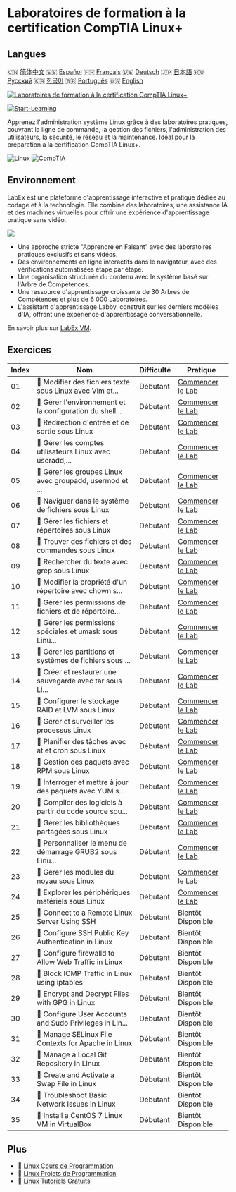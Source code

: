 # Laboratoires de formation à la certification CompTIA Linux+

## Langues

🇨🇳 [简体中文](README_zh.md) 🇪🇸 [Español](README_es.md) 🇫🇷 [Français](README_fr.md) 🇩🇪 [Deutsch](README_de.md) 🇯🇵 [日本語](README_ja.md) 🇷🇺 [Русский](README_ru.md) 🇰🇷 [한국어](README_ko.md) 🇧🇷 [Português](README_pt.md) 🇺🇸 [English](README.md) 

[![Laboratoires de formation à la certification CompTIA Linux+](https://cover-creator.labex.io/comptia-linux-plus-training-labs.png?lang=fr)](https://labex.io/fr/courses/comptia-linux-plus-training-labs)

[![Start-Learning](https://img.shields.io/badge/Start-Learning-whitesmoke?style=for-the-badge)](https://labex.io/fr/courses/comptia-linux-plus-training-labs)

Apprenez l'administration système Linux grâce à des laboratoires pratiques, couvrant la ligne de commande, la gestion des fichiers, l'administration des utilisateurs, la sécurité, le réseau et la maintenance. Idéal pour la préparation à la certification CompTIA Linux+.

![Linux](https://img.shields.io/badge/Linux-whitesmoke?style=for-the-badge&logo=linux)
![CompTIA](https://img.shields.io/badge/CompTIA-whitesmoke?style=for-the-badge&logo=comptia)


## Environnement

LabEx est une plateforme d'apprentissage interactive et pratique dédiée au codage et à la technologie. Elle combine des laboratoires, une assistance IA et des machines virtuelles pour offrir une expérience d'apprentissage pratique sans vidéo.

![](https://tutorial-screenshot.getvm.io/images/vm-1725247253.png)

- Une approche stricte "Apprendre en Faisant" avec des laboratoires pratiques exclusifs et sans vidéos.
- Des environnements en ligne interactifs dans le navigateur, avec des vérifications automatisées étape par étape.
- Une organisation structurée du contenu avec le système basé sur l'Arbre de Compétences.
- Une ressource d'apprentissage croissante de 30 Arbres de Compétences et plus de 6 000 Laboratoires.
- L'assistant d'apprentissage Labby, construit sur les derniers modèles d'IA, offrant une expérience d'apprentissage conversationnelle.

En savoir plus sur [LabEx VM](https://support.labex.io/using-labex/virtual-machine).

## Exercices

|   Index | Nom                                                      | Difficulté   | Pratique                                                                                                                                              |
|---------|----------------------------------------------------------|--------------|-------------------------------------------------------------------------------------------------------------------------------------------------------|
|      01 | 📖 Modifier des fichiers texte sous Linux avec Vim et... | Débutant     | <a target='_blank' href='https://labex.io/fr/tutorials/linux-edit-text-files-in-linux-with-vim-and-nano-591076'>Commencer le Lab</a>                  |
|      02 | 📖 Gérer l'environnement et la configuration du shell... | Débutant     | <a target='_blank' href='https://labex.io/fr/tutorials/linux-manage-shell-environment-and-configuration-in-linux-590838'>Commencer le Lab</a>         |
|      03 | 📖 Redirection d'entrée et de sortie sous Linux          | Débutant     | <a target='_blank' href='https://labex.io/fr/tutorials/linux-redirecting-input-and-output-in-linux-590840'>Commencer le Lab</a>                       |
|      04 | 📖 Gérer les comptes utilisateurs Linux avec useradd,... | Débutant     | <a target='_blank' href='https://labex.io/fr/tutorials/linux-manage-linux-user-accounts-with-useradd-usermod-and-userdel-590837'>Commencer le Lab</a> |
|      05 | 📖 Gérer les groupes Linux avec groupadd, usermod et ... | Débutant     | <a target='_blank' href='https://labex.io/fr/tutorials/linux-manage-linux-groups-with-groupadd-usermod-and-groupdel-590836'>Commencer le Lab</a>      |
|      06 | 📖 Naviguer dans le système de fichiers sous Linux       | Débutant     | <a target='_blank' href='https://labex.io/fr/tutorials/linux-navigate-the-filesystem-in-linux-590971'>Commencer le Lab</a>                            |
|      07 | 📖 Gérer les fichiers et répertoires sous Linux          | Débutant     | <a target='_blank' href='https://labex.io/fr/tutorials/linux-manage-files-and-directories-in-linux-590835'>Commencer le Lab</a>                       |
|      08 | 📖 Trouver des fichiers et des commandes sous Linux      | Débutant     | <a target='_blank' href='https://labex.io/fr/tutorials/linux-find-files-and-commands-in-linux-590834'>Commencer le Lab</a>                            |
|      09 | 📖 Rechercher du texte avec grep sous Linux              | Débutant     | <a target='_blank' href='https://labex.io/fr/tutorials/linux-search-text-with-grep-in-linux-590841'>Commencer le Lab</a>                              |
|      10 | 📖 Modifier la propriété d'un répertoire avec chown s... | Débutant     | <a target='_blank' href='https://labex.io/fr/tutorials/linux-modify-directory-ownership-with-chown-in-linux-590847'>Commencer le Lab</a>              |
|      11 | 📖 Gérer les permissions de fichiers et de répertoire... | Débutant     | <a target='_blank' href='https://labex.io/fr/tutorials/linux-manage-file-and-directory-permissions-in-linux-590844'>Commencer le Lab</a>              |
|      12 | 📖 Gérer les permissions spéciales et umask sous Linu... | Débutant     | <a target='_blank' href='https://labex.io/fr/tutorials/linux-manage-special-permissions-and-umask-in-linux-590846'>Commencer le Lab</a>               |
|      13 | 📖 Gérer les partitions et systèmes de fichiers sous ... | Débutant     | <a target='_blank' href='https://labex.io/fr/tutorials/linux-manage-linux-partitions-and-filesystems-590845'>Commencer le Lab</a>                     |
|      14 | 📖 Créer et restaurer une sauvegarde avec tar sous Li... | Débutant     | <a target='_blank' href='https://labex.io/fr/tutorials/linux-create-and-restore-a-backup-with-tar-in-linux-590843'>Commencer le Lab</a>               |
|      15 | 📖 Configurer le stockage RAID et LVM sous Linux         | Débutant     | <a target='_blank' href='https://labex.io/fr/tutorials/linux-configure-raid-and-lvm-storage-in-linux-590842'>Commencer le Lab</a>                     |
|      16 | 📖 Gérer et surveiller les processus Linux               | Débutant     | <a target='_blank' href='https://labex.io/fr/tutorials/linux-manage-and-monitor-linux-processes-590864'>Commencer le Lab</a>                          |
|      17 | 📖 Planifier des tâches avec at et cron sous Linux       | Débutant     | <a target='_blank' href='https://labex.io/fr/tutorials/linux-schedule-tasks-with-at-and-cron-in-linux-590870'>Commencer le Lab</a>                    |
|      18 | 📖 Gestion des paquets avec RPM sous Linux               | Débutant     | <a target='_blank' href='https://labex.io/fr/tutorials/rhel-managing-packages-with-rpm-in-linux-590868'>Commencer le Lab</a>                          |
|      19 | 📖 Interroger et mettre à jour des paquets avec YUM s... | Débutant     | <a target='_blank' href='https://labex.io/fr/tutorials/rhel-query-and-update-packages-with-yum-in-linux-590869'>Commencer le Lab</a>                  |
|      20 | 📖 Compiler des logiciels à partir du code source sou... | Débutant     | <a target='_blank' href='https://labex.io/fr/tutorials/linux-build-software-from-source-code-in-linux-590853'>Commencer le Lab</a>                    |
|      21 | 📖 Gérer les bibliothèques partagées sous Linux          | Débutant     | <a target='_blank' href='https://labex.io/fr/tutorials/linux-manage-shared-libraries-in-linux-590867'>Commencer le Lab</a>                            |
|      22 | 📖 Personnaliser le menu de démarrage GRUB2 sous Linu... | Débutant     | <a target='_blank' href='https://labex.io/fr/tutorials/linux-customize-the-grub2-boot-menu-in-linux-590859'>Commencer le Lab</a>                      |
|      23 | 📖 Gérer les modules du noyau sous Linux                 | Débutant     | <a target='_blank' href='https://labex.io/fr/tutorials/linux-manage-kernel-modules-in-linux-590865'>Commencer le Lab</a>                              |
|      24 | 📖 Explorer les périphériques matériels sous Linux       | Débutant     | <a target='_blank' href='https://labex.io/fr/tutorials/linux-explore-hardware-devices-in-linux-590861'>Commencer le Lab</a>                           |
|      25 | 📖 Connect to a Remote Linux Server Using SSH            | Débutant     | Bientôt Disponible                                                                                                                                    |
|      26 | 📖 Configure SSH Public Key Authentication in Linux      | Débutant     | Bientôt Disponible                                                                                                                                    |
|      27 | 📖 Configure firewalld to Allow Web Traffic in Linux     | Débutant     | Bientôt Disponible                                                                                                                                    |
|      28 | 📖 Block ICMP Traffic in Linux using iptables            | Débutant     | Bientôt Disponible                                                                                                                                    |
|      29 | 📖 Encrypt and Decrypt Files with GPG in Linux           | Débutant     | Bientôt Disponible                                                                                                                                    |
|      30 | 📖 Configure User Accounts and Sudo Privileges in Lin... | Débutant     | Bientôt Disponible                                                                                                                                    |
|      31 | 📖 Manage SELinux File Contexts for Apache in Linux      | Débutant     | Bientôt Disponible                                                                                                                                    |
|      32 | 📖 Manage a Local Git Repository in Linux                | Débutant     | Bientôt Disponible                                                                                                                                    |
|      33 | 📖 Create and Activate a Swap File in Linux              | Débutant     | Bientôt Disponible                                                                                                                                    |
|      34 | 📖 Troubleshoot Basic Network Issues in Linux            | Débutant     | Bientôt Disponible                                                                                                                                    |
|      35 | 📖 Install a CentOS 7 Linux VM in VirtualBox             | Débutant     | Bientôt Disponible                                                                                                                                    |

## Plus

- 🔗 [Linux Cours de Programmation](https://github.com/labex-labs/awesome-programming-courses)
- 🔗 [Linux Projets de Programmation](https://github.com/labex-labs/awesome-programming-projects)
- 🔗 [Linux Tutoriels Gratuits](https://github.com/labex-labs/linux-free-tutorials)

